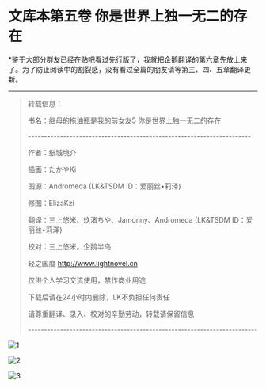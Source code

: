 # 文库本第五卷 你是世界上独一无二的存在

*鉴于大部分群友已经在贴吧看过先行版了，我就把企鹅翻译的第六章先放上来了。为了防止阅读中的割裂感，没有看过全篇的朋友请等第三、四、五章翻译更新。

---

> 转载信息：
>
> 书名：继母的拖油瓶是我的前女友5 你是世界上独一无二的存在
>
> \----------------------------------------------------------------------
>
> 作者：纸城境介
>
> 插画：たかやKi
>
> 图源：Andromeda (LK&TSDM ID：爱丽丝•莉泽)
>
> 修图：ElizaKzi
>
> 翻译：三上悠米、玖渚ちや、Jamonny、Andromeda (LK&TSDM ID：爱丽丝•莉泽)
>
> 校对：三上悠米。企鹅半岛
>
> 轻之国度 http://www.lightnovel.cn
>
> 仅供个人学习交流使用，禁作商业用途
>
> 下载后请在24小时内删除，LK不负担任何责任
>
> 请尊重翻译、录入、校对的辛勤劳动，转载请保留信息
>
> \------------------------------------------------------------------------

![1](https://res.lightnovel.us/images/200901/946b4d0b5e1ebcf6a0628460cbf9f32e.jpg)

![2](https://res.lightnovel.us/images/200901/af2ca2c60966c03e7dd6233ef7026aa1.jpg)

![3](https://res.lightnovel.us/images/200901/adee01f3dc1202157421940f9dcf2650.jpg)

